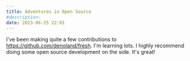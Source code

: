 ```yaml
---
title: Adventures in Open Source
#description: 
date: 2023-06-25 22:01
---
```


I've been making quite a few contributions to https://github.com/denoland/fresh.
I'm learning lots. I highly recommend doing some open source development on the
side. It's great!
